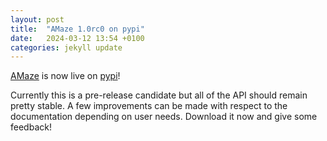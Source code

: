 ```yaml
---
layout: post
title:  "AMaze 1.0rc0 on pypi"
date:   2024-03-12 13:54 +0100
categories: jekyll update
---
```


[AMaze](/software/AMaze) is now live on [pypi](https://pypi.org/project/amaze-benchmarker)!

Currently this is a pre-release candidate but all of the API should remain pretty stable.
A few improvements can be made with respect to the documentation depending on user needs.
Download it now and give some feedback!
